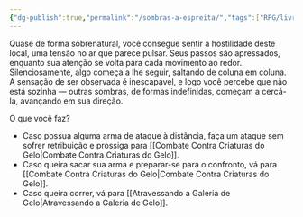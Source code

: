 ```yaml
---
{"dg-publish":true,"permalink":"/sombras-a-espreita/","tags":["RPG/livro-jogo/Aasthar/story-points"],"created":"2024-12-23T22:56:23.684-05:00","updated":"2025-01-12T12:34:19.153-05:00"}
---
```



Quase de forma sobrenatural, você consegue sentir a hostilidade deste local, uma tensão no ar que parece pulsar. Seus passos são apressados, enquanto sua atenção se volta para cada movimento ao redor. Silenciosamente, algo começa a lhe seguir, saltando de coluna em coluna. A sensação de ser observada é inescapável, e logo você percebe que não está sozinha — outras sombras, de formas indefinidas, começam a cercá-la, avançando em sua direção.

O que você faz?

- Caso possua alguma arma de ataque à distância, faça um ataque sem sofrer retribuição e prossiga para [[Combate Contra Criaturas do Gelo\|Combate Contra Criaturas do Gelo]].
- Caso queira sacar sua arma e preparar-se para o confronto, vá para [[Combate Contra Criaturas do Gelo\|Combate Contra Criaturas do Gelo]].
- Caso queira correr, vá para [[Atravessando a Galeria de Gelo\|Atravessando a Galeria de Gelo]].
